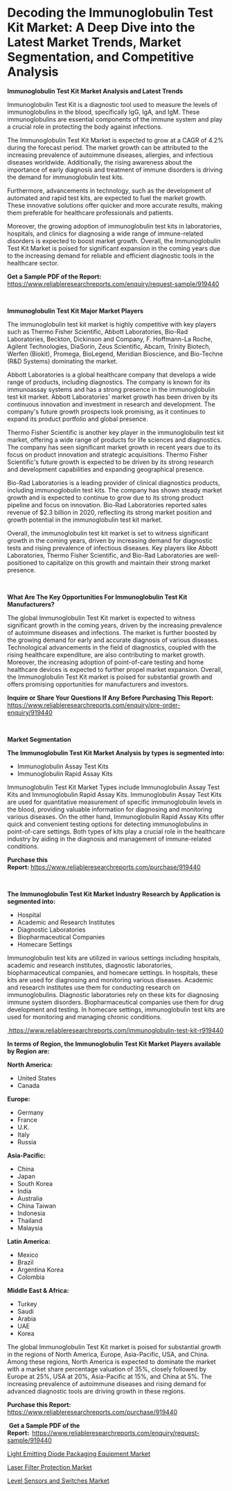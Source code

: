 <p><h1>Decoding the Immunoglobulin Test Kit Market: A Deep Dive into the Latest Market Trends, Market Segmentation, and Competitive Analysis</h1></p><p><strong>Immunoglobulin Test Kit Market Analysis and Latest Trends</strong></p>
<p><p>Immunoglobulin Test Kit is a diagnostic tool used to measure the levels of immunoglobulins in the blood, specifically IgG, IgA, and IgM. These immunoglobulins are essential components of the immune system and play a crucial role in protecting the body against infections.</p><p>The Immunoglobulin Test Kit Market is expected to grow at a CAGR of 4.2% during the forecast period. The market growth can be attributed to the increasing prevalence of autoimmune diseases, allergies, and infectious diseases worldwide. Additionally, the rising awareness about the importance of early diagnosis and treatment of immune disorders is driving the demand for immunoglobulin test kits.</p><p>Furthermore, advancements in technology, such as the development of automated and rapid test kits, are expected to fuel the market growth. These innovative solutions offer quicker and more accurate results, making them preferable for healthcare professionals and patients.</p><p>Moreover, the growing adoption of immunoglobulin test kits in laboratories, hospitals, and clinics for diagnosing a wide range of immune-related disorders is expected to boost market growth. Overall, the Immunoglobulin Test Kit Market is poised for significant expansion in the coming years due to the increasing demand for reliable and efficient diagnostic tools in the healthcare sector.</p></p>
<p><strong>Get a Sample PDF of the Report:&nbsp;</strong> <a href="https://www.reliableresearchreports.com/enquiry/request-sample/919440">https://www.reliableresearchreports.com/enquiry/request-sample/919440</a></p>
<p>&nbsp;</p>
<p><strong>Immunoglobulin Test Kit Major Market Players</strong></p>
<p><p>The immunoglobulin test kit market is highly competitive with key players such as Thermo Fisher Scientific, Abbott Laboratories, Bio-Rad Laboratories, Beckton, Dickinson and Company, F. Hoffmann-La Roche, Agilent Technologies, DiaSorin, Zeus Scientific, Abcam, Trinity Biotech, Werfen (Biokit), Promega, BioLegend, Meridian Bioscience, and Bio-Techne (R&D Systems) dominating the market.</p><p>Abbott Laboratories is a global healthcare company that develops a wide range of products, including diagnostics. The company is known for its immunoassay systems and has a strong presence in the immunoglobulin test kit market. Abbott Laboratories' market growth has been driven by its continuous innovation and investment in research and development. The company's future growth prospects look promising, as it continues to expand its product portfolio and global presence.</p><p>Thermo Fisher Scientific is another key player in the immunoglobulin test kit market, offering a wide range of products for life sciences and diagnostics. The company has seen significant market growth in recent years due to its focus on product innovation and strategic acquisitions. Thermo Fisher Scientific's future growth is expected to be driven by its strong research and development capabilities and expanding geographical presence.</p><p>Bio-Rad Laboratories is a leading provider of clinical diagnostics products, including immunoglobulin test kits. The company has shown steady market growth and is expected to continue to grow due to its strong product pipeline and focus on innovation. Bio-Rad Laboratories reported sales revenue of $2.3 billion in 2020, reflecting its strong market position and growth potential in the immunoglobulin test kit market.</p><p>Overall, the immunoglobulin test kit market is set to witness significant growth in the coming years, driven by increasing demand for diagnostic tests and rising prevalence of infectious diseases. Key players like Abbott Laboratories, Thermo Fisher Scientific, and Bio-Rad Laboratories are well-positioned to capitalize on this growth and maintain their strong market presence.</p></p>
<p>&nbsp;</p>
<p><strong>What Are The Key Opportunities For Immunoglobulin Test Kit Manufacturers?</strong></p>
<p><p>The global Immunoglobulin Test Kit market is expected to witness significant growth in the coming years, driven by the increasing prevalence of autoimmune diseases and infections. The market is further boosted by the growing demand for early and accurate diagnosis of various diseases. Technological advancements in the field of diagnostics, coupled with the rising healthcare expenditure, are also contributing to market growth. Moreover, the increasing adoption of point-of-care testing and home healthcare devices is expected to further propel market expansion. Overall, the Immunoglobulin Test Kit market is poised for substantial growth and offers promising opportunities for manufacturers and investors.</p></p>
<p><strong>Inquire or Share Your Questions If Any Before Purchasing This Report:</strong> <a href="https://www.reliableresearchreports.com/enquiry/pre-order-enquiry/919440">https://www.reliableresearchreports.com/enquiry/pre-order-enquiry/919440</a></p>
<p>&nbsp;</p>
<p><strong>Market Segmentation</strong></p>
<p><strong>The Immunoglobulin Test Kit Market Analysis by types is segmented into:</strong></p>
<p><ul><li>Immunoglobulin Assay Test Kits</li><li>Immunoglobulin Rapid Assay Kits</li></ul></p>
<p><p>Immunoglobulin Test Kit Market Types include Immunoglobulin Assay Test Kits and Immunoglobulin Rapid Assay Kits. Immunoglobulin Assay Test Kits are used for quantitative measurement of specific immunoglobulin levels in the blood, providing valuable information for diagnosing and monitoring various diseases. On the other hand, Immunoglobulin Rapid Assay Kits offer quick and convenient testing options for detecting immunoglobulins in point-of-care settings. Both types of kits play a crucial role in the healthcare industry by aiding in the diagnosis and management of immune-related conditions.</p></p>
<p><strong>Purchase this Report:&nbsp;</strong><a href="https://www.reliableresearchreports.com/purchase/919440">https://www.reliableresearchreports.com/purchase/919440</a></p>
<p>&nbsp;</p>
<p><strong>The Immunoglobulin Test Kit Market Industry Research by Application is segmented into:</strong></p>
<p><ul><li>Hospital</li><li>Academic and Research Institutes</li><li>Diagnostic Laboratories</li><li>Biopharmaceutical Companies</li><li>Homecare Settings</li></ul></p>
<p><p>Immunoglobulin test kits are utilized in various settings including hospitals, academic and research institutes, diagnostic laboratories, biopharmaceutical companies, and homecare settings. In hospitals, these kits are used for diagnosing and monitoring various diseases. Academic and research institutes use them for conducting research on immunoglobulins. Diagnostic laboratories rely on these kits for diagnosing immune system disorders. Biopharmaceutical companies use them for drug development and testing. In homecare settings, immunoglobulin test kits are used for monitoring and managing chronic conditions.</p></p>
<p><a href="https://www.reliableresearchreports.com/immunoglobulin-test-kit-r919440">&nbsp;https://www.reliableresearchreports.com/immunoglobulin-test-kit-r919440</a></p>
<p><strong>In terms of Region, the Immunoglobulin Test Kit Market Players available by Region are:</strong></p>
<p>
    <p> <strong> North America: </strong>
        <ul>
            <li>United States</li>
            <li>Canada</li>
        </ul>
        </p> 
    <p> <strong> Europe: </strong>
        <ul>
            <li>Germany</li>
            <li>France</li>
            <li>U.K.</li>
            <li>Italy</li>
            <li>Russia</li>
        </ul>
        </p> 
    <p> <strong> Asia-Pacific: </strong>
        <ul>
            <li>China</li>
            <li>Japan</li>
            <li>South Korea</li>
            <li>India</li>
            <li>Australia</li>
            <li>China Taiwan</li>
            <li>Indonesia</li>
            <li>Thailand</li>
            <li>Malaysia</li>
        </ul>
        </p> 
    <p> <strong> Latin America: </strong>
        <ul>
            <li>Mexico</li>
            <li>Brazil</li>
            <li>Argentina Korea</li>
            <li>Colombia</li>
        </ul>
        </p> 
    <p> <strong> Middle East & Africa: </strong>
        <ul>
            <li>Turkey</li>
            <li>Saudi</li>
            <li>Arabia</li>
            <li>UAE</li>
            <li>Korea</li>
        </ul>
    </p>
    </p>
<p><p>The global Immunoglobulin Test Kit market is poised for substantial growth in the regions of North America, Europe, Asia-Pacific, USA, and China. Among these regions, North America is expected to dominate the market with a market share percentage valuation of 35%, closely followed by Europe at 25%, USA at 20%, Asia-Pacific at 15%, and China at 5%. The increasing prevalence of autoimmune diseases and rising demand for advanced diagnostic tools are driving growth in these regions.</p></p>
<p><strong>Purchase this Report: </strong><a href="https://www.reliableresearchreports.com/purchase/919440">https://www.reliableresearchreports.com/purchase/919440</a></p>
<p>&nbsp;<strong>Get a Sample PDF of the Report:&nbsp;&nbsp;</strong><a href="https://www.reliableresearchreports.com/enquiry/request-sample/919440">https://www.reliableresearchreports.com/enquiry/request-sample/919440</a></p>
<p><strong></strong></p>
<p><p><a href="https://github.com/LitzyGulgowski2023/Market-Research-Report-List-1/blob/main/light-emitting-diode-packaging-equipment-market.md">Light Emitting Diode Packaging Equipment Market</a></p><p><a href="https://github.com/shotows/Market-Research-Report-List-3/blob/main/laser-filter-protection-market.md">Laser Filter Protection Market</a></p><p><a href="https://github.com/Sinjinluong3e0awx2m195k76/Market-Research-Report-List-3/blob/main/level-sensors-and-switches-market.md">Level Sensors and Switches Market</a></p></p>